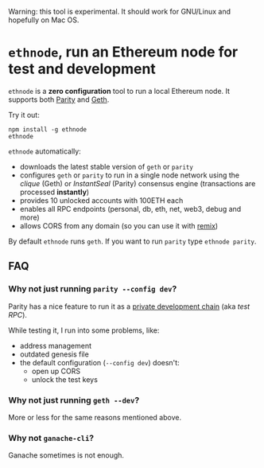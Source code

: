 Warning: this tool is experimental. It should work for GNU/Linux and hopefully on Mac OS.

# `ethnode`, run an Ethereum node for test and development
`ethnode` is a **zero configuration** tool to run a local Ethereum node. It supports both [Parity][parity] and [Geth][geth].

Try it out:
```
npm install -g ethnode
ethnode
```

`ethnode` automatically:
- downloads the latest stable version of `geth` or `parity`
- configures `geth` or `parity` to run in a single node network using the *clique* (Geth) or *InstantSeal* (Parity) consensus engine (transactions are processed **instantly**)
- provides 10 unlocked accounts with 100ETH each
- enables all RPC endpoints (personal, db, eth, net, web3, debug and more)
- allows CORS from any domain (so you can use it with [remix][remix])

By default `ethnode` runs `geth`. If you want to run `parity` type `ethnode parity`.

## FAQ
### Why not just running `parity --config dev`?
Parity has a nice feature to run it as a [private development chain][parity:devchain] (aka *test RPC*).

While testing it, I run into some problems, like:
- address management
- outdated genesis file
- the default configuration (`--config dev`) doesn't:
  - open up CORS
  - unlock the test keys

### Why not just running `geth --dev`?
More or less for the same reasons mentioned above.

### Why not `ganache-cli`?
Ganache sometimes is not enough.


[parity]: https://github.com/paritytech/parity-ethereum
[geth]: https://github.com/ethereum/go-ethereum
[parity:devchain]: https://wiki.parity.io/Private-development-chain
[remix]: http://remix.ethereum.org/
[geth-testnet]: https://hackernoon.com/setup-your-own-private-proof-of-authority-ethereum-network-with-geth-9a0a3750cda8
[hudson:gas]: https://hudsonjameson.com/2017-06-27-accounts-transactions-gas-ethereum/
